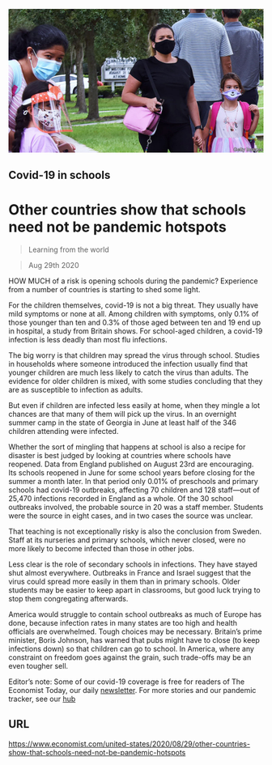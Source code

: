 ![](./images/20200829_USP004_0.jpg)

## Covid-19 in schools

# Other countries show that schools need not be pandemic hotspots

> Learning from the world

> Aug 29th 2020

HOW MUCH of a risk is opening schools during the pandemic? Experience from a number of countries is starting to shed some light.

For the children themselves, covid-19 is not a big threat. They usually have mild symptoms or none at all. Among children with symptoms, only 0.1% of those younger than ten and 0.3% of those aged between ten and 19 end up in hospital, a study from Britain shows. For school-aged children, a covid-19 infection is less deadly than most flu infections.

The big worry is that children may spread the virus through school. Studies in households where someone introduced the infection usually find that younger children are much less likely to catch the virus than adults. The evidence for older children is mixed, with some studies concluding that they are as susceptible to infection as adults.

But even if children are infected less easily at home, when they mingle a lot chances are that many of them will pick up the virus. In an overnight summer camp in the state of Georgia in June at least half of the 346 children attending were infected.

Whether the sort of mingling that happens at school is also a recipe for disaster is best judged by looking at countries where schools have reopened. Data from England published on August 23rd are encouraging. Its schools reopened in June for some school years before closing for the summer a month later. In that period only 0.01% of preschools and primary schools had covid-19 outbreaks, affecting 70 children and 128 staff—out of 25,470 infections recorded in England as a whole. Of the 30 school outbreaks involved, the probable source in 20 was a staff member. Students were the source in eight cases, and in two cases the source was unclear.

That teaching is not exceptionally risky is also the conclusion from Sweden. Staff at its nurseries and primary schools, which never closed, were no more likely to become infected than those in other jobs.

Less clear is the role of secondary schools in infections. They have stayed shut almost everywhere. Outbreaks in France and Israel suggest that the virus could spread more easily in them than in primary schools. Older students may be easier to keep apart in classrooms, but good luck trying to stop them congregating afterwards.

America would struggle to contain school outbreaks as much of Europe has done, because infection rates in many states are too high and health officials are overwhelmed. Tough choices may be necessary. Britain’s prime minister, Boris Johnson, has warned that pubs might have to close (to keep infections down) so that children can go to school. In America, where any constraint on freedom goes against the grain, such trade-offs may be an even tougher sell.

Editor’s note: Some of our covid-19 coverage is free for readers of The Economist Today, our daily [newsletter](https://www.economist.com/https://my.economist.com/user#newsletter). For more stories and our pandemic tracker, see our [hub](https://www.economist.com//news/2020/03/11/the-economists-coverage-of-the-coronavirus)

## URL

https://www.economist.com/united-states/2020/08/29/other-countries-show-that-schools-need-not-be-pandemic-hotspots
